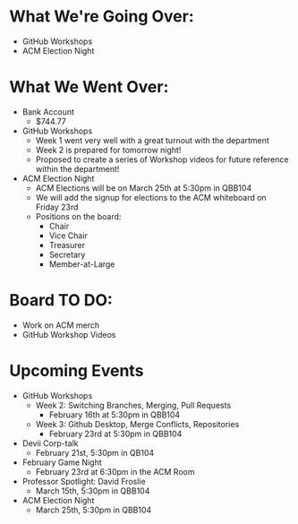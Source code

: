 # What We're Going Over:

- GitHub Workshops
- ACM Election Night

# What We Went Over:

- Bank Account
  - $744.77
- GitHub Workshops
  - Week 1 went very well with a great turnout with the department
  - Week 2 is prepared for tomorrow night!
  - Proposed to create a series of Workshop videos for future reference within the department!
- ACM Election Night
  - ACM Elections will be on March 25th at 5:30pm in QBB104
  - We will add the signup for elections to the ACM whiteboard on Friday 23rd
  - Positions on the board:
    - Chair
    - Vice Chair
    - Treasurer
    - Secretary
    - Member-at-Large

# Board TO DO:

- Work on ACM merch
- GitHub Workshop Videos

# Upcoming Events

- GitHub Workshops
  - Week 2: Switching Branches, Merging, Pull Requests
    - February 16th at 5:30pm in QBB104
  - Week 3: Github Desktop, Merge Conflicts, Repositories
    - February 23rd at 5:30pm in QBB104
- Devii Corp-talk
  - February 21st, 5:30pm in QB104
- February Game Night
  - February 23rd at 6:30pm in the ACM Room
- Professor Spotlight: David Froslie
  - March 15th, 5:30pm in QBB104
- ACM Election Night
  - March 25th, 5:30pm in QBB104
